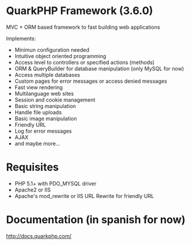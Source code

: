 QuarkPHP Framework (3.6.0)
==========

MVC + ORM based framework to fast building web applications  

Implements:

* Minimun configuration needed
* Intuitive object oriented programming
* Access level to controllers or specified actions (methods)
* ORM & QueryBuilder for database manipulation (only MySQL for now)
* Access multiple databases
* Custom pages for error messages or access denied messages
* Fast view rendering
* Multilanguage web sites
* Session and cookie management
* Basic string manipulation
* Handle file uploads
* Basic image manipulation
* Friendly URL
* Log for error messages
* AJAX
* and maybe more...

Requisites
==========

* PHP 5.1+ with PDO_MYSQL driver
* Apache2 or IIS
* Apache's mod_rewrite or IIS URL Rewrite for friendly URL

Documentation (in spanish for now)
==========

http://docs.quarkphp.com/
